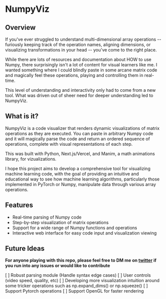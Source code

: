 # NumpyViz

## Overview

If you've ever struggled to understand multi-dimensional array operations -- furiously keeping track of the operation names, aligning dimensions, or visualizing transformations in your head -- you've come to the right place.

While there are lots of resources and documentation about HOW to use Numpy, there surprisingly isn't a lot of content for visual learners like me. I wanted something where I could blindly paste in some arcane matrix code and magically feel these operations, playing and controlling them in real-time. 

This level of understanding and interactivity only had to come from a new tool. What was driven out of sheer need for deeper understanding led to NumpyViz.

## What is it?

NumpyViz is a code visualizer that renders dynamic visualizations of matrix operations as they are executed. You can paste in arbitrary Numpy code and it will magically parse the code and return an ordered sequence of operations, complete with visual representations of each step.

This was built with Python, Next.js/Vercel, and Manim, a math animations library, for vizualizations. 

I hope this project aims to develop a comprehensive tool for visualizing machine learning code, with the goal of providing an intuitive and educational way to see how machine learning algorithms, particularly those implemented in PyTorch or Numpy, manipulate data through various array operations.

## Features

- Real-time parsing of Numpy code
- Step-by-step visualization of matrix operations
- Support for a wide range of Numpy functions and operations
- Interactive web interface for easy code input and visualization viewing

## Future Ideas

**For anyone playing with this repo, please feel free to DM me on [twitter](https://twitter.com/rzhang139) if you run into any issues or would like to contribute**

[ ] Robust parsing module (Handle syntax edge cases)
[ ] User controls (video speed, quality, etc)
[ ] Developing more visualization intuition around some tricker operations such as np.expand_dims() or np.squeeze()
[ ] Support Pytorch operations
[ ] Support OpenGL for faster rendering